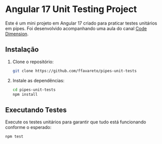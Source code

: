 # Angular 17 Unit Testing Project

Este é um mini projeto em Angular 17 criado para praticar testes unitários em pipes. Foi desenvolvido acompanhando uma aula do canal [Code Dimension](https://www.youtube.com/@code.dimension).

## Instalação

1. Clone o repositório:

    ```bash
    git clone https://github.com/ffavareto/pipes-unit-tests
    ```

2. Instale as dependências:

    ```bash
    cd pipes-unit-tests
    npm install
    ```

## Executando Testes

Execute os testes unitários para garantir que tudo está funcionando conforme o esperado:

```bash
npm test
